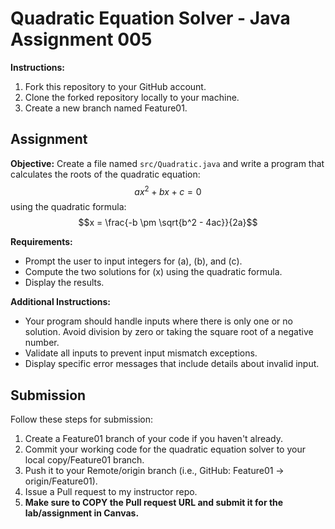 # Quadratic Equation Solver - Java Assignment 005

**Instructions:**
1. Fork this repository to your GitHub account.
2. Clone the forked repository locally to your machine.
3. Create a new branch named Feature01.

## Assignment

**Objective:**
Create a file named `src/Quadratic.java` and write a program that calculates the roots of the quadratic equation:
$$ax^2 + bx + c = 0$$
using the quadratic formula:
$$x = \frac{-b \pm \sqrt{b^2 - 4ac}}{2a}$$

**Requirements:**
- Prompt the user to input integers for \(a\), \(b\), and \(c\).
- Compute the two solutions for \(x\) using the quadratic formula.
- Display the results.

**Additional Instructions:**
- Your program should handle inputs where there is only one or no solution. Avoid division by zero or taking the square root of a negative number.
- Validate all inputs to prevent input mismatch exceptions.
- Display specific error messages that include details about invalid input.

## Submission
Follow these steps for submission:
1. Create a Feature01 branch of your code if you haven't already.
2. Commit your working code for the quadratic equation solver to your local copy/Feature01 branch.
3. Push it to your Remote/origin branch (i.e., GitHub: Feature01 -> origin/Feature01).
4. Issue a Pull request to my instructor repo.
5. **Make sure to COPY the Pull request URL and submit it for the lab/assignment in Canvas.**
